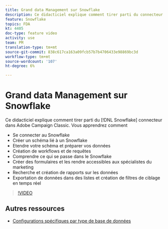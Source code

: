 ```yaml
---
title: Grand data Management sur Snowflake
description: Ce didacticiel explique comment tirer parti du connecteur Snowflake dans Adobe Campaign Classic
feature: Snowflake
topics: FDA
kt: 4405
doc-type: feature video
activity: use
team: PM
translation-type: tm+mt
source-git-commit: 838c617ca163a09fcb57b7b4706433e98869bc3d
workflow-type: tm+mt
source-wordcount: '107'
ht-degree: 6%

---
```



# Grand data Management sur Snowflake

Ce didacticiel explique comment tirer parti du [!DNL Snowflake] connecteur dans Adobe Campaign Classic.
Vous apprendrez comment

* Se connecter au Snowflake
* Créer un schéma lié à un Snowflake
* Etendre votre schéma et préparer vos données
* Création de workflows et de requêtes
* Comprendre ce qui se passe dans le Snowflake
* Créer des formulaires et les rendre accessibles aux spécialistes du marketing
* Recherche et création de rapports sur les données
* Exportation de données dans des listes et création de filtres de ciblage en temps réel

>[!VIDEO](https://video.tv.adobe.com/v/31588?quality=12&learn=on)

## Autres ressources

* [Configurations spécifiques par type de base de données](https://docs.adobe.com/content/help/en/campaign-classic/using/getting-started/accessing-external-database/specific-configuration-database.html)
